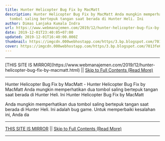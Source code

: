 ```yaml
---
title: Hunter Helicopter Bug Fix by MacMatt
description: Hunter Helicopter Bug Fix by MacMatt Anda mungkin memperhatikan dua
  tombol saling bertepuk tangan saat berada di Hunter Heli. Ini
author: Dimas Lanjaka Kumala Indra
url: https://www.webmanajemen.com/2019/12/hunter-helicopter-bug-fix-by-macmatt.html
date: 2019-12-01T23:40:05+07:00
updated: 2019-12-01T16:40:00.000Z
thumbnail: https://imgcdn.000webhostapp.com/https/3.bp.blogspot.com/7013fe6baac3483461dc8f588bb7b6ca.jpeg
cover: https://imgcdn.000webhostapp.com/https/3.bp.blogspot.com/7013fe6baac3483461dc8f588bb7b6ca.jpeg
---
```


<hr/> [THIS SITE IS MIRROR](https://www.webmanajemen.com/2019/12/hunter-helicopter-bug-fix-by-macmatt.html) || <a href="https://www.webmanajemen.com/2019/12/hunter-helicopter-bug-fix-by-macmatt.html" rel="follow" class="button" id="read-more">Skip to Full Contents (Read More)</a> <hr/> Hunter Helicopter Bug Fix by MacMatt - Hunter Helicopter Bug Fix by MacMatt Anda mungkin memperhatikan dua tombol saling bertepuk tangan saat berada di Hunter Heli. Ini Hunter Helicopter Bug Fix by MacMatt 



  
 
  Anda mungkin memperhatikan dua tombol saling bertepuk tangan saat berada di Hunter Heli.  Ini adalah bug game.  Untuk memperbaiki kesalahan ini, Anda da <hr/> [THIS SITE IS MIRROR](https://www.webmanajemen.com/2019/12/hunter-helicopter-bug-fix-by-macmatt.html) || <a href="https://www.webmanajemen.com/2019/12/hunter-helicopter-bug-fix-by-macmatt.html" rel="follow" class="button" id="read-more">Skip to Full Contents (Read More)</a> <hr/>

<script>
    if (location.host.includes('dimaslanjaka12')) {
      location.replace('https://www.webmanajemen.com/2019/12/hunter-helicopter-bug-fix-by-macmatt.html');
    }
  </script>